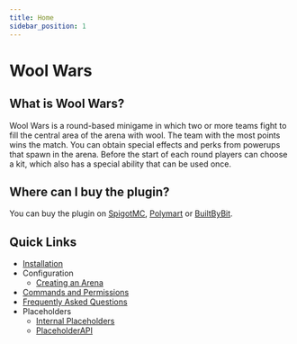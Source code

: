 ```yaml
---
title: Home
sidebar_position: 1
---
```


# Wool Wars

## What is Wool Wars?

Wool Wars is a round-based minigame in which two or more teams fight to fill the central area of the arena with wool.
The team with the most points wins the match. You can obtain special effects and perks from powerups that spawn in the
arena. Before the start of each round players can choose a kit, which also has a special ability that can be used once.

## Where can I buy the plugin?

You can buy the plugin on [SpigotMC](https://www.spigotmc.org/resources/105548/), [Polymart](https://polymart.org/r/2551) or [BuiltByBit](https://builtbybit.com/resources/wool-wars.25971/).

## Quick Links

- [Installation](/wool-wars/installation)
- Configuration
    - [Creating an Arena](/wool-wars/configuration/creating-an-arena)
- [Commands and Permissions](/wool-wars/commands-and-permissions)
- [Frequently Asked Questions](/wool-wars/frequently-asked-questions)
- Placeholders
    - [Internal Placeholders](/wool-wars/placeholders/internal-placeholders)
    - [PlaceholderAPI](/wool-wars/placeholders/placeholderapi)
